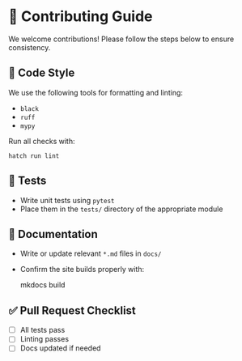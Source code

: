 # 🤝 Contributing Guide

We welcome contributions! Please follow the steps below to ensure consistency.

## 🧼 Code Style

We use the following tools for formatting and linting:

- `black`
- `ruff`
- `mypy`

Run all checks with:

    hatch run lint

## 🧪 Tests

- Write unit tests using `pytest`
- Place them in the `tests/` directory of the appropriate module

## 📄 Documentation

- Write or update relevant `*.md` files in `docs/`
- Confirm the site builds properly with:

    mkdocs build

## ✅ Pull Request Checklist

- [ ] All tests pass  
- [ ] Linting passes  
- [ ] Docs updated if needed  